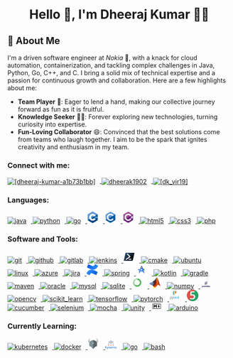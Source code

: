 <h1 align="center">Hello 👋, I'm Dheeraj Kumar 🧑🏻 </h1>

## 🌱 About Me

I'm a driven software engineer at *Nokia* 🚀, with a knack for cloud automation, containerization, and tackling complex challenges in Java, Python, Go, C++, and C. I bring a solid mix of technical expertise and a passion for continuous growth and collaboration. Here are a few highlights about me:

- **Team Player** 🤼: Eager to lend a hand, making our collective journey forward as fun as it is fruitful.
- **Knowledge Seeker** 🕵️‍♂️: Forever exploring new technologies, turning curiosity into expertise.
- **Fun-Loving Collaborator** 😄: Convinced that the best solutions come from teams who laugh together. I aim to be the spark that ignites creativity and enthusiasm in my team.


<!-- <br />
<p align="left">
  <a href="https://github.com/ryo-ma/github-profile-trophy">
    <img src="https://github-profile-trophy.vercel.app/?username=d-kumar19" alt="d-kumar19" />
  </a>
</p> -->


<h3 align="left">Connect with me:</h3>
<p align="left">
  <a href="https://www.linkedin.com/in/dheeraj-kumar-a1b73b1bb/" target="blank">
    <img align="center" src="https://www.vectorlogo.zone/logos/linkedin/linkedin-icon.svg" alt="[dheeraj-kumar-a1b73b1bb]" width="30px" style="padding-right:10px;"/>
  </a>
  <a href="https://twitter.com/dheerajk1901" target="blank">
    <img align="center" src="https://www.vectorlogo.zone/logos/twitter/twitter-tile.svg" alt="dheerak1902" width="30px" style="padding-right:10px;"/>
  </a>
  <a href="https://www.instagram.com/dk_vir19/" target="blank">
    <img align="center" src="https://www.vectorlogo.zone/logos/instagram/instagram-icon.svg" alt="[dk_vir19]" width="30px" style="padding-right:10px;"/>
  </a>
</p>


<h3 align="left">Languages: </h3>
<p align="left">
    <a href="https://www.java.com" target="_blank" rel="noreferrer">
        <img src="https://www.vectorlogo.zone/logos/java/java-icon.svg" alt="java" width="26px" style="padding-right:10px;"/>
    </a>
    <a href="https://www.python.org" target="_blank" rel="noreferrer">
        <img src="https://www.vectorlogo.zone/logos/python/python-icon.svg" alt="python" width="26px" style="padding-right:10px;"/>
    </a>
    <a href="https://golang.org" target="_blank" rel="noreferrer">
        <img src="https://www.vectorlogo.zone/logos/golang/golang-icon.svg" alt="go" width="26px" style="padding-right:10px;"/>
    </a>
    <a href="https://cplusplus.com/" target="_blank" rel="noreferrer">
        <img src="https://raw.githubusercontent.com/devicons/devicon/master/icons/cplusplus/cplusplus-original.svg" alt="cplusplus" width="26px" style="padding-right:10px;"/>
    </a>
    <a href="https://www.cprogramming.com/" target="_blank" rel="noreferrer">
        <img src="https://raw.githubusercontent.com/devicons/devicon/master/icons/c/c-original.svg" alt="c" width="26px" style="padding-right:10px;"/>
    </a>
    <a href="https://www.w3schools.com/cs/" target="_blank" rel="noreferrer">
        <img src="https://raw.githubusercontent.com/devicons/devicon/master/icons/csharp/csharp-original.svg" alt="csharp" width="26px" style="padding-right:10px;"/>
    </a>
    <a href="https://www.w3.org/html/" target="_blank" rel="noreferrer">
        <img src="https://www.vectorlogo.zone/logos/w3_html5/w3_html5-icon.svg" alt="html5" width="26px" style="padding-right:10px;"/>
    </a>
    <a href="https://www.w3schools.com/css/" target="_blank" rel="noreferrer">
        <img src="https://www.vectorlogo.zone/logos/w3_css/w3_css-icon.svg" alt="css3" width="26px" style="padding-right:10px;"/>
    </a>
    <a href="https://www.php.net" target="_blank" rel="noreferrer">
        <img src="https://www.vectorlogo.zone/logos/php/php-icon.svg" alt="php" width="26px" style="padding-right:10px;"/>
    </a>
</p>


<h3 align="left">Software and Tools: </h3>
<p align="left">
    <a href="https://git-scm.com/" target="_blank" rel="noreferrer">
        <img src="https://www.vectorlogo.zone/logos/git-scm/git-scm-icon.svg" alt="git" width="26px" style="padding-right:10px;"/>
    </a>
    <a href="https://github.com/" target="_blank" rel="noreferrer">
        <img src="https://www.vectorlogo.zone/logos/github/github-icon.svg" alt="github" width="26px" style="padding-right:10px;"/>
    <a href="https://about.gitlab.com/" target="_blank" rel="noreferrer">
        <img src="https://www.vectorlogo.zone/logos/gitlab/gitlab-icon.svg" alt="gitlab" width="26px" style="padding-right:10px;"/>
    </a>
    <a href="https://www.jenkins.io" target="_blank" rel="noreferrer">
        <img src="https://www.vectorlogo.zone/logos/jenkins/jenkins-icon.svg" alt="jenkins" width="26px" style="padding-right:10px;"/>
    </a>
    <a href="https://learn.microsoft.com/en-us/powershell/" target="_blank" rel="noopener noreferrer">
        <img src="./img/powershell.png" alt="powershell" width="26px" style="padding-right:10px;"/>
    </a>
    <a href="https://cmake.org/" target="_blank" rel="noreferrer">
        <img src="https://www.vectorlogo.zone/logos/cmake/cmake-icon.svg" alt="cmake" width="26px" style="padding-right:10px;"/>
    </a>
    <a href="https://ubuntu.com/" target="_blank" rel="noreferrer">
        <img src="https://www.vectorlogo.zone/logos/ubuntu/ubuntu-icon.svg" alt="ubuntu" width="26px" style="padding-right:10px;"/>
    </a>
        <a href="https://www.linux.org/" target="_blank" rel="noreferrer">
        <img src="https://www.vectorlogo.zone/logos/linux/linux-icon.svg" alt="linux" width="26px" style="padding-right:10px;"/>
    </a>
    <a href="https://azure.microsoft.com/en-in/" target="_blank" rel="noreferrer">
        <img src="https://www.vectorlogo.zone/logos/microsoft_azure/microsoft_azure-icon.svg" alt="azure" width="26px" style="padding-right:10px;"/>
    </a>
    <a href="https://www.atlassian.com/software/jira" target="_blank" rel="noopener noreferrer">
        <img src="https://www.vectorlogo.zone/logos/atlassian_jira/atlassian_jira-icon.svg" alt="jira" width="26px" style="padding-right:10px;"/>
    </a>
    <a href="https://www.atlassian.com/software/confluence" target="_blank" rel="noopener noreferrer">
        <img src="https://github.com/devicons/devicon/blob/v2.15.1/icons/confluence/confluence-original.svg" alt="confluence" width="26px" style="padding-right:10px;"/>
    </a>
    <a href="https://spring.io/" target="_blank" rel="noreferrer">
        <img src="https://www.vectorlogo.zone/logos/springio/springio-icon.svg" alt="spring" width="26px" style="padding-right:10px;"/>
    </a>
    <a href="https://developer.android.com" target="_blank" rel="noreferrer">
        <img src="./img/android_studio.jpeg" alt="android_studio" width="26px" style="padding-right:10px;"/>
    </a>
    <a href="https://kotlinlang.org" target="_blank" rel="noreferrer">
        <img src="https://www.vectorlogo.zone/logos/kotlinlang/kotlinlang-icon.svg" alt="kotlin" width="26px" style="padding-right:10px;"/>
    </a>
    <a href="https://gradle.org/" target="_blank" rel="noreferrer">
        <img src="https://www.vectorlogo.zone/logos/gradle/gradle-icon.svg" alt="gradle" width="26px" style="padding-right:10px;"/>
    </a>
    <a href="https://maven.apache.org/" target="_blank" rel="noopener noreferrer">
        <img src="https://www.vectorlogo.zone/logos/apache_maven/apache_maven-icon.svg" alt="maven" width="26px" style="padding-right:10px;"/>
    <a href="https://www.oracle.com/" target="_blank" rel="noreferrer">
        <img src="https://www.vectorlogo.zone/logos/oracle/oracle-icon.svg" alt="oracle" width="26px" style="padding-right:10px;"/>
    </a>
    <a href="https://www.mysql.com/" target="_blank" rel="noreferrer">
        <img src="https://www.vectorlogo.zone/logos/mysql/mysql-icon.svg" alt="mysql" width="26px" style="padding-right:10px;"/>
    </a>
    <a href="https://www.sqlite.org/" target="_blank" rel="noreferrer">
        <img src="https://www.vectorlogo.zone/logos/sqlite/sqlite-icon.svg" alt="sqlite" width="26px" style="padding-right:10px;"/>
    </a>
    <a href="https://www.anaconda.com/" target="_blank" rel="noreferrer">
        <img src="./img/anaconda.png" alt="anaconda" width="26px" style="padding-right:10px;"/>
    </a>
    <a href="https://www.mathworks.com/" target="_blank" rel="noreferrer">
        <img src="./img/matlab.jpeg" alt="matlab" width="26px" style="padding-right:10px;"/>
    </a>
    <a href="https://numpy.org/" target="_blank" rel="noopener noreferrer">
        <img src="https://www.vectorlogo.zone/logos/numpy/numpy-icon.svg" alt="numpy" width="26px" style="padding-right:10px;"/>
    </a>
    <a href="https://pandas.pydata.org/" target="_blank" rel="noreferrer">
        <img src="./img/pandas.png" alt="pandas" width="26px" style="padding-right:10px;"/>
    </a>
    <a href="https://opencv.org/" target="_blank" rel="noreferrer">
        <img src="https://www.vectorlogo.zone/logos/opencv/opencv-icon.svg" alt="opencv" width="26px" style="padding-right:10px;"/>
    </a>
    <a href="https://scikit-learn.org/" target="_blank" rel="noreferrer">
        <img src="https://upload.wikimedia.org/wikipedia/commons/0/05/Scikit_learn_logo_small.svg" alt="scikit_learn" width="26px" style="padding-right:10px;"/>
    </a>
    <a href="https://www.tensorflow.org" target="_blank" rel="noreferrer">
        <img src="https://www.vectorlogo.zone/logos/tensorflow/tensorflow-icon.svg" alt="tensorflow" width="26px" style="padding-right:10px;"/>
    </a>
    <a href="https://pytorch.org/" target="_blank" rel="noopener noreferrer">
        <img src="https://www.vectorlogo.zone/logos/pytorch/pytorch-icon.svg" alt="pytorch" width="26px" style="padding-right:10px;"/>
    </a>
    <a href="https://docs.pytest.org/en/8.0.x/" target="_blank" rel="noreferrer">
        <img src="./img/pytest.svg" alt="pytest" width="26px" style="padding-right:10px;"/>
    </a>
    <a href="https://junit.org/junit5/" target="_blank" rel="noreferrer">
        <img src="./img/junit.png" alt="junit" width="26px" style="padding-right:10px;"/>
    </a>
    <a href="https://cucumber.io/" target="_blank" rel="noopener noreferrer">
        <img src="https://www.vectorlogo.zone/logos/cucumberio/cucumberio-icon.svg" alt="cucumber" width="26px" style="padding-right:10px;"/>
    </a>
    <a href="https://www.selenium.dev" target="_blank" rel="noreferrer">
        <img src="https://skillicons.dev/icons?i=selenium" alt="selenium" width="26px" style="padding-right:10px;"/>
    </a>
    <a href="https://mochajs.org" target="_blank" rel="noreferrer">
        <img src="https://www.vectorlogo.zone/logos/mochajs/mochajs-icon.svg" alt="mocha" width="26px" style="padding-right:10px;"/>
    </a>
    <a href="https://unity.com/" target="_blank" rel="noreferrer">
        <img src="https://www.vectorlogo.zone/logos/unity3d/unity3d-icon.svg" alt="unity" width="26px" style="padding-right:10px;"/>
    </a>
    <a href="https://www.markdownguide.org/" target="_blank" rel="noreferrer">
        <img src="./img/markdown.png" alt="markdown" width="26px" style="padding-right:10px;"/>
    </a>
    <a href="https://www.arduino.cc/" target="_blank" rel="noreferrer">
        <img src="https://www.vectorlogo.zone/logos/arduino/arduino-icon.svg" alt="arduino" width="26px" style="padding-right:10px;"/>
    </a>
</p>


<h3 align="left">Currently Learning: </h3>
<p align="left">
    <a href="https://kubernetes.io" target="_blank" rel="noreferrer">
        <img src="https://www.vectorlogo.zone/logos/kubernetes/kubernetes-icon.svg" alt="kubernetes" width="26px" style="padding-right:10px;"/>
    </a>
    <a href="https://www.docker.com/" target="_blank" rel="noreferrer">
        <img src="https://www.vectorlogo.zone/logos/docker/docker-icon.svg" alt="docker" width="26px" style="padding-right:10px;"/>
    </a>
    <a href="https://www.openpolicyagent.org/" target="_blank" rel="noreferrer">
        <img src="./img/opa.png" alt="rego" width="26px" style="padding-right:10px;"/>
    </a>
    <a href="https://kyverno.io/" target="_blank" rel="noreferrer">
        <img src="./img/kyverno.png" alt="kyverno" width="26px" style="padding-right:10px;"/>
    </a>
    <a href="https://golang.org" target="_blank" rel="noreferrer">
        <img src="https://www.vectorlogo.zone/logos/golang/golang-icon.svg" alt="go" width="26px" style="padding-right:10px;"/>
    </a>
    <a href="https://www.gnu.org/software/bash/" target="_blank" rel="noreferrer">
        <img src="https://www.vectorlogo.zone/logos/gnu_bash/gnu_bash-icon.svg" alt="bash" width="26px" style="padding-right:10px;"/>
    </a>
</p>

<!-- <br />
<h3 align="center">📊 My GitHub Stats</h3>
<p align="center">
  <img src="https://github-readme-stats.vercel.app/api/top-langs?username=d-kumar19&show_icons=true&locale=en&layout=compact"
  alt="d-kumar19" />
</p>


<p align="center">
  <img src="https://github-readme-stats.vercel.app/api?username=d-kumar19&show_icons=true&locale=en"
  alt="d-kumar19" />
</p>


<br />
<h3 align="center">📈 My Contributions</h3>
<p align="center">
  <img src="https://github-readme-streak-stats.herokuapp.com/?user=d-kumar19&" alt="d-kumar19" />
</p> -->
